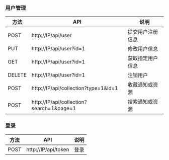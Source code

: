 ### 用户管理

| 方法   | API                                          | 说明
|------  |------                                        |------   |
| POST   | http://IP/api/user                           | 提交用户注册信息
| PUT    | http://IP/api/user?id=1                      | 修改用户信息
| GET    | http://IP/api/user?id=1                      | 获取指定用户信息
| DELETE | http://IP/api/user?id=1                      | 注销用户
| POST   | http://IP/api/collection?type=1&id=1         | 收藏通知或资源
| POST   | http://IP/api/collection?search=1&page=1     | 搜索通知或资源

### 登录
| 方法   | API                                          | 说明
|------  |------                                        |------   |
| POST   | http://IP/api/token                          | 登录


